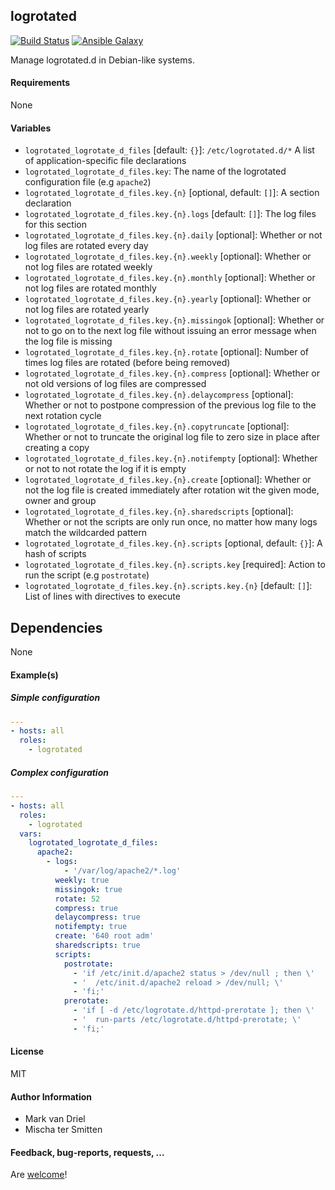 ## logrotated

[![Build Status](https://travis-ci.org/Oefenweb/ansible-logrotated.svg?branch=master)](https://travis-ci.org/Oefenweb/ansible-logrotated) [![Ansible Galaxy](http://img.shields.io/badge/ansible--galaxy-logrotated-blue.svg)](https://galaxy.ansible.com/list#/roles/4827)

Manage logrotated.d in Debian-like systems.

#### Requirements

None

#### Variables

* `logrotated_logrotate_d_files` [default: `{}`]: `/etc/logrotated.d/*` A list of application-specific file declarations
* `logrotated_logrotate_d_files.key`: The name of the logrotated configuration file (e.g `apache2`)
* `logrotated_logrotate_d_files.key.{n}` [optional, default: `[]`]: A section declaration
* `logrotated_logrotate_d_files.key.{n}.logs` [default: `[]`]: The log files for this section
* `logrotated_logrotate_d_files.key.{n}.daily` [optional]: Whether or not log files are rotated every day
* `logrotated_logrotate_d_files.key.{n}.weekly` [optional]: Whether or not log files are rotated weekly
* `logrotated_logrotate_d_files.key.{n}.monthly` [optional]: Whether or not log files are rotated monthly
* `logrotated_logrotate_d_files.key.{n}.yearly` [optional]: Whether or not log files are rotated yearly
* `logrotated_logrotate_d_files.key.{n}.missingok` [optional]: Whether or not to go on to the next log file without issuing an error message when the  log  file is missing
* `logrotated_logrotate_d_files.key.{n}.rotate` [optional]: Number of times log files are rotated (before being removed)
* `logrotated_logrotate_d_files.key.{n}.compress` [optional]: Whether or not old versions of log files are compressed
* `logrotated_logrotate_d_files.key.{n}.delaycompress` [optional]: Whether or not to postpone compression of the previous log file to the next rotation cycle
* `logrotated_logrotate_d_files.key.{n}.copytruncate` [optional]: Whether or not to truncate the original log file to zero size in place after creating a copy
* `logrotated_logrotate_d_files.key.{n}.notifempty` [optional]: Whether or not to not rotate the log if it is empty
* `logrotated_logrotate_d_files.key.{n}.create` [optional]: Whether or not the log file is created immediately after rotation wit the given mode, owner and group
* `logrotated_logrotate_d_files.key.{n}.sharedscripts` [optional]: Whether or not the scripts are only run once, no matter how many logs match the wildcarded  pattern
* `logrotated_logrotate_d_files.key.{n}.scripts` [optional, default: `{}`]: A hash of scripts
* `logrotated_logrotate_d_files.key.{n}.scripts.key` [required]: Action to run the script (e.g `postrotate`)
* `logrotated_logrotate_d_files.key.{n}.scripts.key.{n}` [default: `[]`]: List of lines with directives to execute

## Dependencies

None

#### Example(s)

##### Simple configuration

```yaml
---
- hosts: all
  roles:
    - logrotated
```

##### Complex configuration

```yaml
---
- hosts: all
  roles:
    - logrotated
  vars:
    logrotated_logrotate_d_files:
      apache2:
        - logs:
            - '/var/log/apache2/*.log'
          weekly: true
          missingok: true
          rotate: 52
          compress: true
          delaycompress: true
          notifempty: true
          create: '640 root adm'
          sharedscripts: true
          scripts:
            postrotate:
              - 'if /etc/init.d/apache2 status > /dev/null ; then \'
              - '  /etc/init.d/apache2 reload > /dev/null; \'
              - 'fi;'
            prerotate:
              - 'if [ -d /etc/logrotate.d/httpd-prerotate ]; then \'
              - '  run-parts /etc/logrotate.d/httpd-prerotate; \'
              - 'fi;'
```

#### License

MIT

#### Author Information

* Mark van Driel
* Mischa ter Smitten

#### Feedback, bug-reports, requests, ...

Are [welcome](https://github.com/Oefenweb/ansible-logrotated/issues)!
